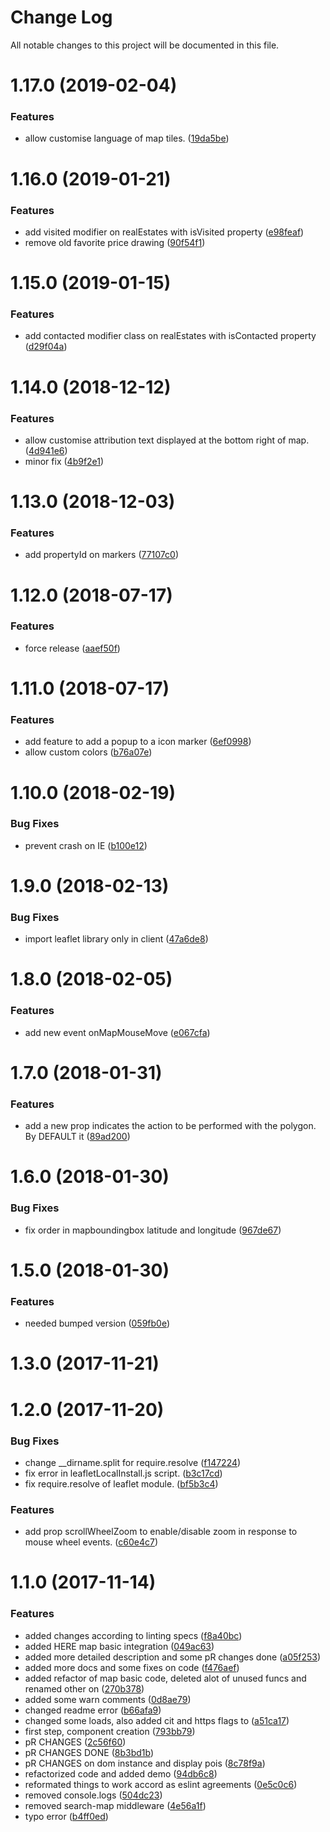 # Change Log

All notable changes to this project will be documented in this file.

<a name="1.17.0"></a>
# 1.17.0 (2019-02-04)


### Features

* allow customise language of map tiles. ([19da5be](https://github.com/SUI-Components/schibsted-spain-components/commit/19da5be))



<a name="1.16.0"></a>
# 1.16.0 (2019-01-21)


### Features

* add visited modifier on realEstates with isVisited property ([e98feaf](https://github.com/SUI-Components/schibsted-spain-components/commit/e98feaf))
* remove old favorite price drawing ([90f54f1](https://github.com/SUI-Components/schibsted-spain-components/commit/90f54f1))



<a name="1.15.0"></a>
# 1.15.0 (2019-01-15)


### Features

* add contacted modifier class on realEstates with isContacted property ([d29f04a](https://github.com/SUI-Components/schibsted-spain-components/commit/d29f04a))



<a name="1.14.0"></a>
# 1.14.0 (2018-12-12)


### Features

* allow customise attribution text displayed at the bottom right of map. ([4d941e6](https://github.com/SUI-Components/schibsted-spain-components/commit/4d941e6))
* minor fix ([4b9f2e1](https://github.com/SUI-Components/schibsted-spain-components/commit/4b9f2e1))



<a name="1.13.0"></a>
# 1.13.0 (2018-12-03)


### Features

* add propertyId on markers ([77107c0](https://github.com/SUI-Components/schibsted-spain-components/commit/77107c0))



<a name="1.12.0"></a>
# 1.12.0 (2018-07-17)


### Features

* force release ([aaef50f](https://github.com/SUI-Components/schibsted-spain-components/commit/aaef50f))



<a name="1.11.0"></a>
# 1.11.0 (2018-07-17)


### Features

* add feature to add a popup to a icon marker ([6ef0998](https://github.com/SUI-Components/schibsted-spain-components/commit/6ef0998))
* allow custom colors ([b76a07e](https://github.com/SUI-Components/schibsted-spain-components/commit/b76a07e))



<a name="1.10.0"></a>
# 1.10.0 (2018-02-19)


### Bug Fixes

* prevent crash on IE ([b100e12](https://github.com/SUI-Components/schibsted-spain-components/commit/b100e12))



<a name="1.9.0"></a>
# 1.9.0 (2018-02-13)


### Bug Fixes

* import leaflet library only in client ([47a6de8](https://github.com/SUI-Components/schibsted-spain-components/commit/47a6de8))



<a name="1.8.0"></a>
# 1.8.0 (2018-02-05)


### Features

* add new event onMapMouseMove ([e067cfa](https://github.com/SUI-Components/schibsted-spain-components/commit/e067cfa))



<a name="1.7.0"></a>
# 1.7.0 (2018-01-31)


### Features

* add a new prop indicates the action to be performed with the polygon. By DEFAULT it ([89ad200](https://github.com/SUI-Components/schibsted-spain-components/commit/89ad200))



<a name="1.6.0"></a>
# 1.6.0 (2018-01-30)


### Bug Fixes

* fix order in mapboundingbox latitude and longitude ([967de67](https://github.com/SUI-Components/schibsted-spain-components/commit/967de67))



<a name="1.5.0"></a>
# 1.5.0 (2018-01-30)


### Features

* needed bumped version ([059fb0e](https://github.com/SUI-Components/schibsted-spain-components/commit/059fb0e))



<a name="1.3.0"></a>
# 1.3.0 (2017-11-21)



<a name="1.2.0"></a>
# 1.2.0 (2017-11-20)


### Bug Fixes

* change __dirname.split for require.resolve ([f147224](https://github.com/SUI-Components/schibsted-spain-components/commit/f147224))
* fix error in leafletLocalInstall.js script. ([b3c17cd](https://github.com/SUI-Components/schibsted-spain-components/commit/b3c17cd))
* fix require.resolve of leaflet module. ([bf5b3c4](https://github.com/SUI-Components/schibsted-spain-components/commit/bf5b3c4))


### Features

* add prop scrollWheelZoom to enable/disable zoom in response to mouse wheel events. ([c60e4c7](https://github.com/SUI-Components/schibsted-spain-components/commit/c60e4c7))



<a name="1.1.0"></a>
# 1.1.0 (2017-11-14)


### Features

* added changes according to linting specs ([f8a40bc](https://github.com/SUI-Components/schibsted-spain-components/commit/f8a40bc))
* added HERE map basic integration ([049ac63](https://github.com/SUI-Components/schibsted-spain-components/commit/049ac63))
* added more detailed description and some pR changes done ([a05f253](https://github.com/SUI-Components/schibsted-spain-components/commit/a05f253))
* added more docs and some fixes on code ([f476aef](https://github.com/SUI-Components/schibsted-spain-components/commit/f476aef))
* added refactor of map basic code, deleted alot of unused funcs and renamed other on ([270b378](https://github.com/SUI-Components/schibsted-spain-components/commit/270b378))
* added some warn comments ([0d8ae79](https://github.com/SUI-Components/schibsted-spain-components/commit/0d8ae79))
* changed readme error ([b66afa9](https://github.com/SUI-Components/schibsted-spain-components/commit/b66afa9))
* changed some loads, also added cit and https flags to ([a51ca17](https://github.com/SUI-Components/schibsted-spain-components/commit/a51ca17))
* first step, component creation ([793bb79](https://github.com/SUI-Components/schibsted-spain-components/commit/793bb79))
* pR CHANGES ([2c56f60](https://github.com/SUI-Components/schibsted-spain-components/commit/2c56f60))
* pR CHANGES DONE ([8b3bd1b](https://github.com/SUI-Components/schibsted-spain-components/commit/8b3bd1b))
* pR CHANGES on dom instance and display pois ([8c78f9a](https://github.com/SUI-Components/schibsted-spain-components/commit/8c78f9a))
* refactorized code and added demo ([94db6c8](https://github.com/SUI-Components/schibsted-spain-components/commit/94db6c8))
* reformated things to work accord as eslint agreements ([0e5c0c6](https://github.com/SUI-Components/schibsted-spain-components/commit/0e5c0c6))
* removed console.logs ([504dc23](https://github.com/SUI-Components/schibsted-spain-components/commit/504dc23))
* removed search-map middleware ([4e56a1f](https://github.com/SUI-Components/schibsted-spain-components/commit/4e56a1f))
* typo error ([b4ff0ed](https://github.com/SUI-Components/schibsted-spain-components/commit/b4ff0ed))



